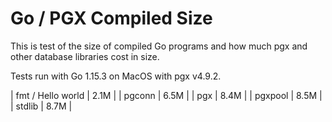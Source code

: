 # Go / PGX Compiled Size

This is test of the size of compiled Go programs and how much pgx and other database libraries cost in size.

Tests run with Go 1.15.3 on MacOS with pgx v4.9.2.

| fmt / Hello world | 2.1M |
| pgconn | 6.5M |
| pgx | 8.4M |
| pgxpool | 8.5M |
| stdlib | 8.7M |
